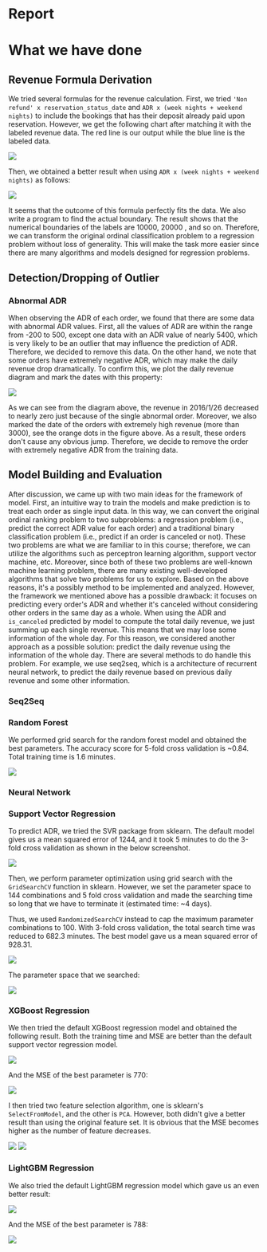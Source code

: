 # Report

# What we have done

## Revenue Formula Derivation

We tried several formulas for the revenue calculation. First, we tried `'Non refund' x reservation_status_date` and `ADR x (week nights + weekend nights)` to include the bookings that has their deposit already paid upon reservation. However, we get the following chart after matching it with the labeled revenue data. The red line is our output while the blue line is the labeled data.

![](./img/rev_formula1.png)

Then, we obtained a better result when using `ADR x (week nights + weekend nights)` as follows:

![](./img/rev_formula2.png)

It seems that the outcome of this formula perfectly fits the data. We also write a program to find the actual boundary. The result shows that the numerical boundaries of the labels are 10000, 20000 , and so on. Therefore, we can transform the original ordinal classification problem to a regression problem without loss of generality. This will make the task more easier since there are many algorithms and models designed for regression problems.

## Detection/Dropping of Outlier

### Abnormal ADR

When observing the ADR of each order, we found that there are some data with abnormal ADR values. First, all the values of ADR are within the range from -200 to 500, except one data with an ADR value of nearly 5400, which is very likely to be an outlier that may influence the prediction of ADR. Therefore, we decided to remove this data. On the other hand, we note that some orders have extremely negative ADR, which may make the daily revenue drop dramatically. To confirm this, we plot the daily revenue diagram and mark the dates with this property:

![](./img/abnormal_single_cost_plot_2016.png)

As we can see from the diagram above, the revenue in 2016/1/26 decreased to nearly zero just because of the single abnormal order. Moreover, we also marked the date of the orders with extremely high revenue (more than 3000), see the orange dots in the figure above. As a result, these orders don't cause any obvious jump. Therefore, we decide to remove the order with extremely negative ADR from the training data.

## Model Building and Evaluation

After discussion, we came up with two main ideas for the framework of model. First, an intuitive way to train the models and make prediction is to treat each order as single input data. In this way, we can convert the original ordinal ranking problem to two subproblems: a regression problem (i.e., predict the correct ADR value for each order) and a traditional binary classification problem (i.e., predict if an order is canceled or not). These two problems are what we are familiar to in this course; therefore, we can utilize the algorithms such as perceptron learning algorithm, support vector machine, etc. Moreover, since both of these two problems are well-known machine learning problem, there are many existing well-developed algorithms that solve two problems for us to explore. Based on the above reasons, it's a possibly method to be implemented and analyzed.
However, the framework we mentioned above has a possible drawback: it focuses on predicting every order's ADR and whether it's canceled without considering other orders in the same day as a whole. When using the ADR and `is_canceled` predicted by model to compute the total daily revenue, we just summing up each single revenue. This means that we may lose some information of the whole day. For this reason, we considered another approach as a possible solution: predict the daily revenue using the information of the whole day. There are several methods to do handle this problem. For example, we use seq2seq, which is a architecture of recurrent neural network, to predict the daily revenue based on previous daily revenue and some other information.

### Seq2Seq

### Random Forest

We performed grid search for the random forest model and obtained the best parameters. The accuracy score for 5-fold cross validation is ~0.84. Total training time is 1.6 minutes.

![](./img/random_forest.png)

### Neural Network

### Support Vector Regression

To predict ADR, we tried the SVR package from sklearn. The default model gives us a mean squared error of 1244, and it took 5 minutes to do the 3-fold cross validation as shown in the below screenshot.

![](./img/svr_normal.png)

Then, we perform parameter optimization using grid search with the `GridSearchCV` function in sklearn.
However, we set the parameter space to 144 combinations and 5 fold cross validation and made the searching time so long that we have to terminate it (estimated time: ~4 days).

Thus, we used `RandomizedSearchCV` instead to cap the maximum parameter combinations to 100. With 3-fold cross validation, the total search time was reduced to 682.3 minutes. The best model gave us a mean squared error of 928.31.

![](./img/svr_random_search.png)

The parameter space that we searched:

![](./img/svr_param.png)

### XGBoost Regression

We then tried the default XGBoost regression model and obtained the following result. Both the training time and MSE are better than the default support vector regression model.

![](./img/xgboost_default.png)

And the MSE of the best parameter is 770:

![](./img/xgboost_best.png)

I then tried two feature selection algorithm, one is sklearn's `SelectFromModel`, and the other is `PCA`. However, both didn't give a better result than using the original feature set. It is obvious that the MSE becomes higher as the number of feature decreases.

![](./img/SelectFromModel.png)
![](./img/pca.png)

### LightGBM Regression

We also tried the default LightGBM regression model which gave us an even better result:

![](./img/lightgbm_default.png)

And the MSE of the best parameter is 788:

![](./img/lightgbm_best.png)
